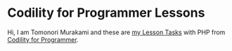 # Codility for Programmer Lessons

Hi, I am Tomonori Murakami and these are [my Lesson Tasks](https://codility.com/programmers/lessons/) with PHP from [Codility for Programmer](https://codility.com/programmers/).